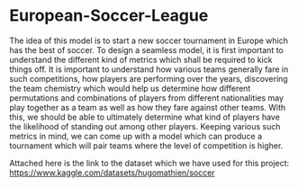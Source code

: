 # European-Soccer-League

The idea of this model is to start a new soccer tournament in Europe which has the
best of soccer. To design a seamless model, it is first important to understand the
different kind of metrics which shall be required to kick things off. It is important to
understand how various teams generally fare in such competitions, how players are
performing over the years, discovering the team chemistry which would help us
determine how different permutations and combinations of players from different
nationalities may play together as a team as well as how they fare against other teams.
With this, we should be able to ultimately determine what kind of players have the
likelihood of standing out among other players. Keeping various such metrics in mind,
we can come up with a model which can produce a tournament which will pair teams
where the level of competition is higher.


Attached here is the link to the dataset which we have used for this project: https://www.kaggle.com/datasets/hugomathien/soccer
